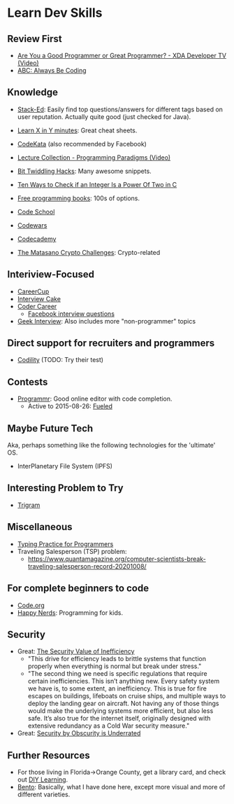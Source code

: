 # Learn Dev Skills #


## Review First ##
- [Are You a Good Programmer or Great Programmer? - XDA Developer TV  (Video)](http://www.xda-developers.com/careers-in-android-are-you-a-good-programmer-or-great-programmer-xda-developer-tv/)
- [ABC: Always Be Coding](https://medium.com/@davidbyttow/abc-always-be-coding-d5f8051afce2)


## Knowledge ##
- [Stack-Ed](http://www.stack-ed.com/): Easily find top questions/answers for different tags based on user reputation. Actually quite good (just checked for Java).
- [Learn X in Y minutes](http://learnxinyminutes.com/): Great cheat sheets.
- [CodeKata](http://codekata.com/) (also recommended by Facebook)
- [Lecture Collection - Programming Paradigms (Video)](https://www.youtube.com/view_play_list?p=9D558D49CA734A02)
- [Bit Twiddling Hacks](http://graphics.stanford.edu/~seander/bithacks.html): Many awesome snippets.
- [Ten Ways to Check if an Integer Is a Power Of Two in C](http://www.exploringbinary.com/ten-ways-to-check-if-an-integer-is-a-power-of-two-in-c/)
- [Free programming books](https://github.com/vhf/free-programming-books/blob/master/free-programming-books.md): 100s of options.

- [Code School](https://www.codeschool.com/)
- [Codewars](http://www.codewars.com/)
- [Codecademy](https://www.codecademy.com/)
- [The Matasano Crypto Challenges](http://cryptopals.com/): Crypto-related


## Interiview-Focused ##
- [CareerCup](http://www.careercup.com/)
- [Interview Cake](https://www.interviewcake.com/)
- [Coder Career](http://codercareer.blogspot.com/)
  - [Facebook interview questions](http://codercareer.blogspot.com/p/facebook-interview-questions.html)
- [Geek Interview](http://www.geekinterview.com/): Also includes more "non-programmer" topics


## Direct support for recruiters and programmers ##
- [Codility](https://codility.com/programmers/) (TODO: Try their test)


## Contests ##
- [Programmr](http://www.programmr.com/): Good online editor with code completion.
  - Active to 2015-08-26: [Fueled](http://www.programmr.com//FUELED-Programming-Contest)


## Maybe Future Tech
Aka, perhaps something like the following technologies for the 'ultimate' OS.
- InterPlanetary File System (IPFS)


## Interesting Problem to Try ##
- [Trigram](http://codekata.com/kata/kata14-tom-swift-under-the-milkwood/)


## Miscellaneous ##
- [Typing Practice for Programmers](https://typing.io/)
- Traveling Salesperson (TSP) problem:
  - https://www.quantamagazine.org/computer-scientists-break-traveling-salesperson-record-20201008/


## For complete beginners to code ##
- [Code.org](https://code.org/)
- [Happy Nerds](http://www.happynerds.net/): Programming for kids.



## Security
- Great: [The Security Value of Inefficiency](https://www.schneier.com/blog/archives/2020/07/the_security_va.html)
    - "This drive for efficiency leads to brittle systems that function properly when everything is normal but break under stress."
    - "The second thing we need is specific regulations that require certain inefficiencies. This isn’t anything new. Every safety system we have is, to some extent, an inefficiency. This is true for fire escapes on buildings, lifeboats on cruise ships, and multiple ways to deploy the landing gear on aircraft. Not having any of those things would make the underlying systems more efficient, but also less safe. It’s also true for the internet itself, originally designed with extensive redundancy as a Cold War security measure."
- Great: [Security by Obscurity is Underrated](https://utkusen.com/blog/security-by-obscurity-is-underrated.html)



## Further Resources ##
- For those living in Florida->Orange County, get a library card, and check out [DIY Learning](http://www.ocls.info/programs/diylearning/default.asp).
- [Bento](https://www.bento.io/): Basically, what I have done here, except more visual and more of different varieties.
